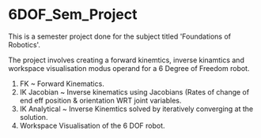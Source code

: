 # 6DOF_Sem_Project
This is a semester project done for the subject titled 'Foundations of Robotics'. 


The project involves creating a forward kinemtics, inverse kinamtics and workspace visualisation modus operand for a 6 Degree of Freedom robot.

1. FK ~ Forward Kinematics. 
2. IK Jacobian ~ Inverse kinematics using Jacobians (Rates of change of end eff position & orientation WRT joint variables.
3. IK Analytical ~ Inverse Kinemtics solved by iteratively converging at the solution.
4. Workspace Visualisation of the 6 DOF robot.
